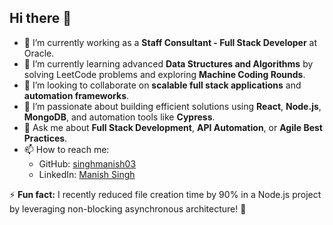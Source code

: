 ## Hi there 👋

<!--
**singhmanish03/singhmanish03** is a ✨ _special_ ✨ repository because its `README.md` (this file) appears on your GitHub profile.
-->

- 🔭 I’m currently working as a **Staff Consultant - Full Stack Developer** at Oracle.  
- 🌱 I’m currently learning advanced **Data Structures and Algorithms** by solving LeetCode problems and exploring **Machine Coding Rounds**.  
- 👯 I’m looking to collaborate on **scalable full stack applications** and **automation frameworks**.  
- 🤔 I’m passionate about building efficient solutions using **React**, **Node.js**, **MongoDB**, and automation tools like **Cypress**.  
- 💬 Ask me about **Full Stack Development**, **API Automation**, or **Agile Best Practices**.  
- 📫 How to reach me:  
  - GitHub: [singhmanish03](https://github.com/singhmanish03)  
  - LinkedIn: [Manish Singh](https://www.linkedin.com/in/manish-singh-003b)  

⚡ **Fun fact:** I recently reduced file creation time by 90% in a Node.js project by leveraging non-blocking asynchronous architecture! 🚀  
